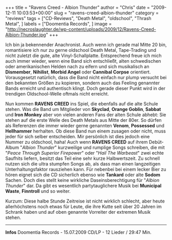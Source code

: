 +++
title = "Ravens Creed - Albion Thunder"
author = "Chris"
date = "2009-12-11 10:03:53+00:00"
slug = "ravens-creed-albion-thunder"
category = "reviews"
tags = ["CD-Reviews", "Death Metal", "oldschool", "Thrash Metal", ]
labels = ["Doomentia Records", ]
image = "http://necroslaughter.de/wp-content/uploads/2009/12/Ravens-Creed-Albion-Thunder.jpg"
+++

Ich bin ja bekennender Anachronist. Auch wenn ich gerade mal Mitte 20 bin, romantisiere ich nur zu gerne oldschool Death Metal, Tape-Trading und nicht zuletzt die gute, alte Vinyl-Schallplatte. Entsprechend freue ich mich auch immer wieder, wenn eine Band sich entschließt, alten schwedischen oder amerikanischen Helden nach zu eifern und sich musikalisch an **Dismember**, **Nihilist**, **Morbid Angel** oder **Cannibal Corpse** orientiert. Vorausgesetzt natürlich, dass die Band nicht einfach nur plump versucht bei den bekannten Größen zu kopieren, sondern auch das Feeling genannter Bands erreicht und authentisch klingt. Doch gerade dieser Punkt wird in der trendigen Oldschool-Welle oftmals nicht erreicht.

Nun kommen **RAVENS CREED** ins Spiel, die ebenfalls auf die alte Schule stehen. Was die Band um Mitglieder von **Skyclad**, **Orange Goblin**, **Sabbat** und **Iron Monkey** aber von vielen anderen Fans der alten Schule abhebt: Sie stehen auf die erste Welle des Death Metals aus Mitte der 80er. So dürfen als Referenzen die immer wieder gerne genannten **Venom**, **Possessed** und **Hellhammer** herhalten. Ob diese Band nun einem zusagen oder nicht, muss jeder für sich selber entscheiden. Mir persönlich ist dies jedoch eine Nummer zu oldschool, haha!
Auch wenn **RAVENS CREED** auf ihrem Debüt-Album "_Albion Thunder_" kurzweilige und rumplige Songs schreiben, die mit "_Peace Through Superior Firepower_" oder "_Hail The Warbeast_" zwei echte Saufhits liefern, besitzt das Teil eine sehr kurze Halbwertszeit. Zu schnell nutzen sich die ultra stumpfen Songs ab, als dass man einen langzeitigen Unterhaltungsfaktor rausziehen kann. Für nebenbei bei einem lecker Bier zu hören eignet sich die CD sicherlich ebenso wie **Tankard** oder alte **Sodom** Sachen. Doch dies stellt keine wirkliche Daseinsberechtigung für "_Albion Thunder_" dar. Da gibt es wesentlich partytauglichere Musik bei **Municipal Waste**, **Finntroll** und so weiter.

Kurzum: Diese halbe Stunde Zeitreise ist nicht wirklich schlecht, aber heute allerhöchstens noch etwas für Leute, die ihre Kutte seit über 20 Jahren im Schrank haben und auf oben genannte Vorreiter der extremen Musik stehen.





---
**Infos**
Doomentia Records - 15.07.2009
CD/LP - 12 Lieder / 29:47 Min.
